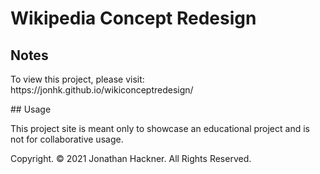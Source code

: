 # Wikipedia Concept Redesign
## Notes
<p>To view this project, please visit: https://jonhk.github.io/wikiconceptredesign/</p>
## Usage
<p>This project site is meant only to showcase an educational project and is not for collaborative usage.</p>
<p>Copyright. © 2021 Jonathan Hackner. All Rights Reserved.</p>
